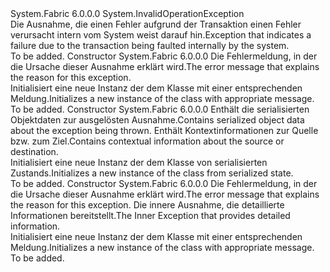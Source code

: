 <Type Name="TransactionFaultedException" FullName="System.Fabric.TransactionFaultedException">
  <TypeSignature Language="C#" Value="public class TransactionFaultedException : InvalidOperationException" />
  <TypeSignature Language="ILAsm" Value=".class public auto ansi serializable beforefieldinit TransactionFaultedException extends System.InvalidOperationException" />
  <TypeSignature Language="DocId" Value="T:System.Fabric.TransactionFaultedException" />
  <TypeSignature Language="VB.NET" Value="Public Class TransactionFaultedException&#xA;Inherits InvalidOperationException" />
  <TypeSignature Language="F#" Value="type TransactionFaultedException = class&#xA;    inherit InvalidOperationException" />
  <AssemblyInfo>
    <AssemblyName>System.Fabric</AssemblyName>
    <AssemblyVersion>6.0.0.0</AssemblyVersion>
  </AssemblyInfo>
  <Base>
    <BaseTypeName>System.InvalidOperationException</BaseTypeName>
  </Base>
  <Interfaces />
  <Docs>
    <summary>
      <para><span data-ttu-id="6fd08-101">Die Ausnahme, die einen Fehler aufgrund der Transaktion einen Fehler verursacht intern vom System weist darauf hin.</span><span class="sxs-lookup"><span data-stu-id="6fd08-101">Exception that indicates a failure due to the transaction being faulted internally by the system.</span></span></para>
    </summary>
    <remarks>To be added.</remarks>
  </Docs>
  <Members>
    <Member MemberName=".ctor">
      <MemberSignature Language="C#" Value="public TransactionFaultedException (string message);" />
      <MemberSignature Language="ILAsm" Value=".method public hidebysig specialname rtspecialname instance void .ctor(string message) cil managed" />
      <MemberSignature Language="DocId" Value="M:System.Fabric.TransactionFaultedException.#ctor(System.String)" />
      <MemberSignature Language="VB.NET" Value="Public Sub New (message As String)" />
      <MemberSignature Language="F#" Value="new System.Fabric.TransactionFaultedException : string -&gt; System.Fabric.TransactionFaultedException" Usage="new System.Fabric.TransactionFaultedException message" />
      <MemberType>Constructor</MemberType>
      <AssemblyInfo>
        <AssemblyName>System.Fabric</AssemblyName>
        <AssemblyVersion>6.0.0.0</AssemblyVersion>
      </AssemblyInfo>
      <Parameters>
        <Parameter Name="message" Type="System.String" />
      </Parameters>
      <Docs>
        <param name="message">
          <para><span data-ttu-id="6fd08-102">Die Fehlermeldung, in der die Ursache dieser Ausnahme erklärt wird.</span><span class="sxs-lookup"><span data-stu-id="6fd08-102">The error message that explains the reason for this exception.</span></span></para>
        </param>
        <summary>
          <para><span data-ttu-id="6fd08-103">Initialisiert eine neue Instanz der dem <see cref="T:System.Fabric.TransactionFaultedException" /> Klasse mit einer entsprechenden Meldung.</span><span class="sxs-lookup"><span data-stu-id="6fd08-103">Initializes a new instance of the <see cref="T:System.Fabric.TransactionFaultedException" /> class with appropriate message.</span></span></para>
        </summary>
        <remarks>To be added.</remarks>
      </Docs>
    </Member>
    <Member MemberName=".ctor">
      <MemberSignature Language="C#" Value="protected TransactionFaultedException (System.Runtime.Serialization.SerializationInfo info, System.Runtime.Serialization.StreamingContext context);" />
      <MemberSignature Language="ILAsm" Value=".method familyhidebysig specialname rtspecialname instance void .ctor(class System.Runtime.Serialization.SerializationInfo info, valuetype System.Runtime.Serialization.StreamingContext context) cil managed" />
      <MemberSignature Language="DocId" Value="M:System.Fabric.TransactionFaultedException.#ctor(System.Runtime.Serialization.SerializationInfo,System.Runtime.Serialization.StreamingContext)" />
      <MemberSignature Language="VB.NET" Value="Protected Sub New (info As SerializationInfo, context As StreamingContext)" />
      <MemberSignature Language="F#" Value="new System.Fabric.TransactionFaultedException : System.Runtime.Serialization.SerializationInfo * System.Runtime.Serialization.StreamingContext -&gt; System.Fabric.TransactionFaultedException" Usage="new System.Fabric.TransactionFaultedException (info, context)" />
      <MemberType>Constructor</MemberType>
      <AssemblyInfo>
        <AssemblyName>System.Fabric</AssemblyName>
        <AssemblyVersion>6.0.0.0</AssemblyVersion>
      </AssemblyInfo>
      <Parameters>
        <Parameter Name="info" Type="System.Runtime.Serialization.SerializationInfo" />
        <Parameter Name="context" Type="System.Runtime.Serialization.StreamingContext" />
      </Parameters>
      <Docs>
        <param name="info">
          <para><span data-ttu-id="6fd08-104">Enthält die serialisierten Objektdaten zur ausgelösten Ausnahme.</span><span class="sxs-lookup"><span data-stu-id="6fd08-104">Contains serialized object data about the exception being thrown.</span></span></para>
        </param>
        <param name="context">
          <para><span data-ttu-id="6fd08-105">Enthält Kontextinformationen zur Quelle bzw. zum Ziel.</span><span class="sxs-lookup"><span data-stu-id="6fd08-105">Contains contextual information about the source or destination.</span></span></para>
        </param>
        <summary>
          <para><span data-ttu-id="6fd08-106">Initialisiert eine neue Instanz der dem <see cref="T:System.Fabric.TransactionFaultedException" /> Klasse von serialisierten Zustands.</span><span class="sxs-lookup"><span data-stu-id="6fd08-106">Initializes a new instance of the <see cref="T:System.Fabric.TransactionFaultedException" /> class from serialized state.</span></span></para>
        </summary>
        <remarks>To be added.</remarks>
      </Docs>
    </Member>
    <Member MemberName=".ctor">
      <MemberSignature Language="C#" Value="public TransactionFaultedException (string message, Exception inner);" />
      <MemberSignature Language="ILAsm" Value=".method public hidebysig specialname rtspecialname instance void .ctor(string message, class System.Exception inner) cil managed" />
      <MemberSignature Language="DocId" Value="M:System.Fabric.TransactionFaultedException.#ctor(System.String,System.Exception)" />
      <MemberSignature Language="VB.NET" Value="Public Sub New (message As String, inner As Exception)" />
      <MemberSignature Language="F#" Value="new System.Fabric.TransactionFaultedException : string * Exception -&gt; System.Fabric.TransactionFaultedException" Usage="new System.Fabric.TransactionFaultedException (message, inner)" />
      <MemberType>Constructor</MemberType>
      <AssemblyInfo>
        <AssemblyName>System.Fabric</AssemblyName>
        <AssemblyVersion>6.0.0.0</AssemblyVersion>
      </AssemblyInfo>
      <Parameters>
        <Parameter Name="message" Type="System.String" />
        <Parameter Name="inner" Type="System.Exception" />
      </Parameters>
      <Docs>
        <param name="message">
          <para><span data-ttu-id="6fd08-107">Die Fehlermeldung, in der die Ursache dieser Ausnahme erklärt wird.</span><span class="sxs-lookup"><span data-stu-id="6fd08-107">The error message that explains the reason for this exception.</span></span></para>
        </param>
        <param name="inner">
          <para><span data-ttu-id="6fd08-108">Die innere Ausnahme, die detaillierte Informationen bereitstellt.</span><span class="sxs-lookup"><span data-stu-id="6fd08-108">The Inner Exception that provides detailed information.</span></span></para>
        </param>
        <summary>
          <para><span data-ttu-id="6fd08-109">Initialisiert eine neue Instanz der dem <see cref="T:System.Fabric.TransactionFaultedException" /> Klasse mit einer entsprechenden Meldung.</span><span class="sxs-lookup"><span data-stu-id="6fd08-109">Initializes a new instance of the <see cref="T:System.Fabric.TransactionFaultedException" /> class with appropriate message.</span></span></para>
        </summary>
        <remarks>To be added.</remarks>
      </Docs>
    </Member>
  </Members>
</Type>
